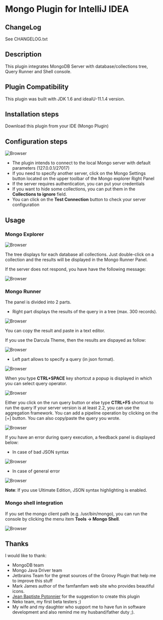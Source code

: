 # Mongo Plugin for IntelliJ IDEA

## ChangeLog
See CHANGELOG.txt

## Description
This plugin integrates MongoDB Server with database/collections tree,  Query Runner and Shell console.

## Plugin Compatibility
This plugin was built with JDK 1.6 and ideaIU-11.1.4 version.

## Installation steps
Download this plugin from your IDE (Mongo Plugin)

## Configuration steps

![Browser](https://github.com/dboissier/mongo4idea/blob/master/doc/mongo4idea-configuration.png?raw=true)

* The plugin intends to connect to the local Mongo server with default parameters (127.0.0.1/27017)
* If you need to specify another server, click on the Mongo Settings button located on the upper toolbar of the Mongo explorer Right Panel
* If the server requires authentication, you can put your credentials
* If you want to hide some collections, you can put them in the **Collections to ignore** field.
* You can click on the **Test Connection** button to check your server configuration

## Usage

### Mongo Explorer

![Browser](https://github.com/dboissier/mongo4idea/blob/master/doc/mongo4idea-explorerWithDB.png?raw=true)

The tree displays for each database all collections. Just double-click on a collection and the results will be displayed in the Mongo Runner Panel.

If the server does not respond, you have have the following message:

![Browser](https://github.com/dboissier/mongo4idea/blob/master/doc/mongo4idea-explorerWithoutDB.png?raw=true)

### Mongo Runner
The panel is divided into 2 parts.

* Right part displays the results of the query in a tree (max. 300 records).

![Browser](https://github.com/dboissier/mongo4idea/blob/master/doc/mongo4idea-findAll.png?raw=true)

You can copy the result and paste in a text editor.

If you use the Darcula Theme, then the results are dispayed as follow:

![Browser](https://github.com/dboissier/mongo4idea/blob/master/doc/mongo4idea_darcula.png?raw=true)

* Left part allows to specify a query (in json format).

![Browser](https://github.com/dboissier/mongo4idea/blob/master/doc/mongo4idea-findWithFilter.png?raw=true)

When you type **CTRL+SPACE** key shortcut a popup is displayed in which you can select query operator.

![Browser](https://github.com/dboissier/mongo4idea/blob/master/doc/mongo4idea-operatorPopup.png?raw=true)

Either you click on the run query button or else type **CTRL+F5** shortcut to run the query
If your server version is at least 2.2, you can use the aggregation framework. You can add a pipeline operation by clicking on the [+] button.
You can also copy/paste the query you wrote.

![Browser](https://github.com/dboissier/mongo4idea/blob/master/doc/mongo4idea-aggregation.png?raw=true)

If you have an error during query execution, a feedback panel is displayed below:

* In case of bad JSON syntax

![Browser](https://github.com/dboissier/mongo4idea/blob/master/doc/mongo4idea-errorInExecution.png?raw=true)

* In case of general error

![Browser](https://github.com/dboissier/mongo4idea/blob/master/doc/mongo4idea-errorInExecutionCommand.png?raw=true)

**Note**: If you use Ultimate Edition, JSON syntax highlighting is enabled.

### Mongo shell integration

If you set the mongo client path (e.g. /usr/bin/mongo), you can run the console by clicking the menu item **Tools -> Mongo Shell**.

![Browser](https://github.com/dboissier/mongo4idea/blob/master/doc/mongo4idea-shell.png?raw=true)


## Thanks
I would like to thank:
* MongoDB team
* Mongo Java Driver team
* Jetbrains Team for the great sources of the Groovy Plugin that help me to improve this stuff
* Mark James author of the famfamfam web site who provides beautiful icons.
* [Jean Baptiste Potonnier](https://github.com/JJeeb) for the suggestion to create this plugin
* Neko team, my first beta testers ;)
* My wife and my daughter who support me to have fun in software development and also remind me my husband/father duty ;).
